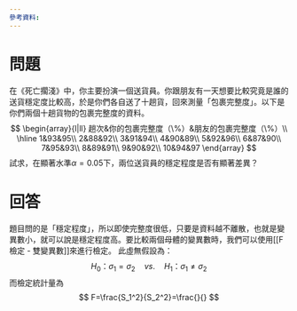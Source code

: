 ```yaml
---
參考資料:
---
```

# 問題
在《死亡擱淺》中，你主要扮演一個送貨員。你跟朋友有一天想要比較究竟是誰的送貨穩定度比較高，於是你們各自送了十趟貨，回來測量「包裹完整度」。以下是你們兩個十趟貨物的包裹完整度的資料。
$$
\begin{array}{l|ll}
趟次&你的包裹完整度（\%）&朋友的包裹完整度（\%）\\
\hline
1&93&95\\
2&88&92\\
3&91&94\\
4&90&89\\
5&92&96\\
6&87&90\\
7&95&93\\
8&89&91\\
9&90&92\\
10&94&97
\end{array}
$$
試求，在顯著水準$\alpha=0.05$下，兩位送貨員的穩定程度是否有顯著差異？
# 回答
題目問的是「穩定程度」，所以即使完整度很低，只要是資料越不離散，也就是變異數小，就可以說是穩定程度高。要比較兩個母體的變異數時，我們可以使用[[F檢定 - 雙變異數]]來進行檢定。
此虛無假設為：
$$
H_0\text{：}\sigma_1=\sigma_2\quad vs. \quad H_1\text{：}\sigma_1\neq\sigma_2
$$
而檢定統計量為
$$
F=\frac{S_1^2}{S_2^2}=\frac{}{}
$$
